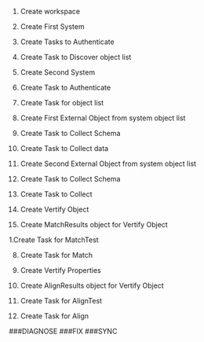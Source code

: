 1. Create workspace

2. Create First System

  1. Create Tasks to Authenticate
  2. Create Task to Discover object list

3. Create Second System

  1. Create Task to Authenticate
  2. Create Task for object list

4. Create First External Object from system object list

  1. Create Task to Collect Schema
  2. Create Task to Collect data

5. Create Second External Object from system object list

  1. Create Task to Collect Schema
  2. Create Task to Collect

6. Create Vertify Object

7. Create MatchResults object for Vertify Object

  1.Create Task for MatchTest

8. Create Task for Match

9. Create Vertify Properties

10. Create AlignResults object for Vertify Object

  1. Create Task for AlignTest

11. Create Task for Align


###DIAGNOSE
###FIX
###SYNC
